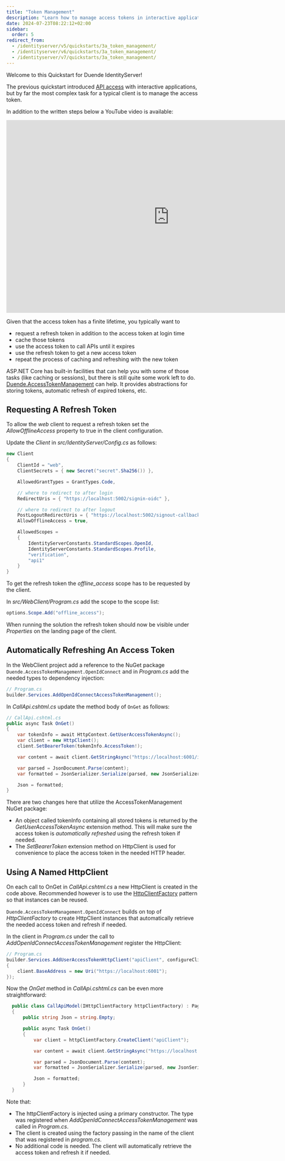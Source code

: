 ```yaml
---
title: "Token Management"
description: "Learn how to manage access tokens in interactive applications, including requesting refresh tokens, caching, and automatic token refresh using Duende.AccessTokenManagement."
date: 2024-07-23T08:22:12+02:00
sidebar:
  order: 5
redirect_from:
  - /identityserver/v5/quickstarts/3a_token_management/
  - /identityserver/v6/quickstarts/3a_token_management/
  - /identityserver/v7/quickstarts/3a_token_management/
---
```


Welcome to this Quickstart for Duende IdentityServer!

The previous quickstart introduced [API access](/identityserver/quickstarts/3-api-access/) with interactive applications, but by far the most complex
task for a typical client is to manage the access token.

In addition to the written steps below a YouTube video is available:

<iframe width="853" height="505" src="https://www.youtube.com/embed/W8jtc2Ou1d4" title="YouTube video player" frameborder="0" allow="accelerometer; autoplay; clipboard-write; encrypted-media; gyroscope; picture-in-picture; web-share" referrerpolicy="strict-origin-when-cross-origin" allowfullscreen></iframe>

Given that the access token has a finite lifetime, you typically want to

- request a refresh token in addition to the access token at login time
- cache those tokens
- use the access token to call APIs until it expires
- use the refresh token to get a new access token
- repeat the process of caching and refreshing with the new token

ASP.NET Core has built-in facilities that can help you with some of those tasks
(like caching or sessions), but there is still quite some work left to do.
[Duende.AccessTokenManagement](https://github.com/DuendeSoftware/Duende.AccessTokenManagement/wiki)
can help. It provides abstractions for storing tokens, automatic refresh of expired tokens, etc.

## Requesting A Refresh Token

To allow the _web_ client to request a refresh token set the _AllowOfflineAccess_ property to true in the client
configuration.

Update the _Client_ in _src/IdentityServer/Config.cs_ as follows:

```cs
new Client
{
    ClientId = "web",
    ClientSecrets = { new Secret("secret".Sha256()) },

    AllowedGrantTypes = GrantTypes.Code,

    // where to redirect to after login
    RedirectUris = { "https://localhost:5002/signin-oidc" },

    // where to redirect to after logout
    PostLogoutRedirectUris = { "https://localhost:5002/signout-callback-oidc" },
    AllowOfflineAccess = true,

    AllowedScopes =
    {
        IdentityServerConstants.StandardScopes.OpenId,
        IdentityServerConstants.StandardScopes.Profile,
        "verification",
        "api1"
    }
}
```

To get the refresh token the _offline_access_ scope has to be requested by the client.

In _src/WebClient/Program.cs_ add the scope to the scope list:

```cs
options.Scope.Add("offline_access");
```

When running the solution the refresh token should now be visible under _Properties_ on the landing page of the client.

## Automatically Refreshing An Access Token

In the WebClient project add a reference to the NuGet package `Duende.AccessTokenManagement.OpenIdConnect` and in
_Program.cs_ add the needed types to dependency injection:

```cs
// Program.cs
builder.Services.AddOpenIdConnectAccessTokenManagement();
```

In _CallApi.cshtml.cs_ update the method body of `OnGet` as follows:

```cs
// CallApi.cshtml.cs
public async Task OnGet()
{
    var tokenInfo = await HttpContext.GetUserAccessTokenAsync();
    var client = new HttpClient();
    client.SetBearerToken(tokenInfo.AccessToken!);

    var content = await client.GetStringAsync("https://localhost:6001/identity");

    var parsed = JsonDocument.Parse(content);
    var formatted = JsonSerializer.Serialize(parsed, new JsonSerializerOptions { WriteIndented = true });

    Json = formatted;
}
```

There are two changes here that utilize the AccessTokenManagement NuGet package:

- An object called tokenInfo containing all stored tokens is returned by the _GetUserAccessTokenAsync_ extension method.
  This will make sure the access token is _automatically refreshed_ using the refresh token if needed.
- The _SetBearerToken_ extension method on HttpClient is used for convenience to place the access token in the needed
  HTTP header.

## Using A Named HttpClient

On each call to OnGet in _CallApi.cshtml.cs_ a new HttpClient is created in the code above. Recommended however is to
use the [HttpClientFactory](https://learn.microsoft.com/en-us/dotnet/core/extensions/httpclient-factory) pattern so that
instances can be reused.

`Duende.AccessTokenManagement.OpenIdConnect` builds on top of _HttpClientFactory_ to create HttpClient instances that
automatically retrieve the needed access token and refresh if needed.

In the client in _Program.cs_ under the call to _AddOpenIdConnectAccessTokenManagement_ register the HttpClient:

```cs
// Program.cs
builder.Services.AddUserAccessTokenHttpClient("apiClient", configureClient: client =>
{
    client.BaseAddress = new Uri("https://localhost:6001");
});
```

Now the _OnGet_ method in _CallApi.cshtml.cs_ can be even more straightforward:

```cs
  public class CallApiModel(IHttpClientFactory httpClientFactory) : PageModel
  {
      public string Json = string.Empty;

      public async Task OnGet()
      {
          var client = httpClientFactory.CreateClient("apiClient");

          var content = await client.GetStringAsync("https://localhost:6001/identity");

          var parsed = JsonDocument.Parse(content);
          var formatted = JsonSerializer.Serialize(parsed, new JsonSerializerOptions { WriteIndented = true });

          Json = formatted;
      }
  }
```

Note that:

- The httpClientFactory is injected using a primary constructor. The type was registered when
  _AddOpenIdConnectAccessTokenManagement_ was called in _Program.cs_.
- The client is created using the factory passing in the name of the client that was registered in _program.cs_.
- No additional code is needed. The client will automatically retrieve the access token and refresh it if needed.
